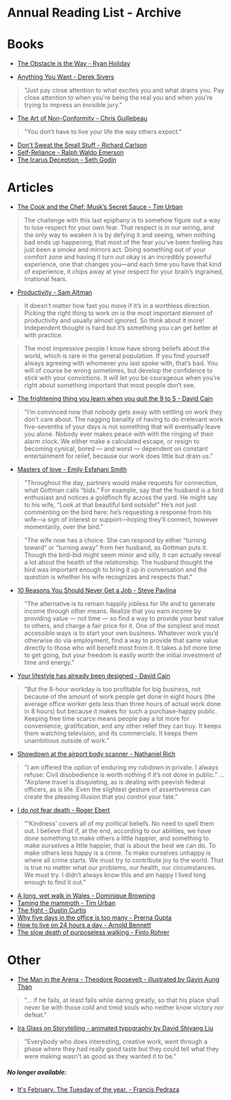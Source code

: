 Annual Reading List - Archive
=============================

Books
=====
* [The Obstacle is the Way - Ryan Holiday](https://ryanholiday.net/welcome-to-the-obstacle-is-the-way-the-timeless-art-of-turning-trials-into-triumph/)

* [Anything You Want - Derek Sivers](http://sivers.org/a)

> "Just pay close attention to what excites you and what drains you. Pay close attention to when you're being the real you and when you're trying to impress an invisible jury."

* [The Art of Non-Conformity - Chris Guillebeau](http://chrisguillebeau.com/books/)

> "You don’t have to live your life the way others expect."

* [Don't Sweat the Small Stuff - Richard Carlson](http://dontsweat.com)
* [Self-Reliance - Ralph Waldo Emerson](http://www.emersoncentral.com/selfreliance.htm)
* [The Icarus Deception - Seth Godin](http://www.sethgodin.com/sg/books.asp)

Articles
========

* [The Cook and the Chef: Musk’s Secret Sauce - Tim Urban](http://waitbutwhy.com/2015/11/the-cook-and-the-chef-musks-secret-sauce.html)

> The challenge with this last epiphany is to somehow figure out a way to lose respect for your own fear. That respect is in our wiring, and the only way to weaken it is by defying it and seeing, when nothing bad ends up happening, that most of the fear you’ve been feeling has just been a smoke and mirrors act. Doing something out of your comfort zone and having it turn out okay is an incredibly powerful experience, one that changes you—and each time you have that kind of experience, it chips away at your respect for your brain’s ingrained, irrational fears.

* [Productivity - Sam Altman](https://blog.samaltman.com/productivity)

> It doesn’t matter how fast you move if it’s in a worthless direction.  Picking the right thing to work on is the most important element of productivity and usually almost ignored.  So think about it more!  Independent thought is hard but it’s something you can get better at with practice.  

> The most impressive people I know have strong beliefs about the world, which is rare in the general population.  If you find yourself always agreeing with whomever you last spoke with, that’s bad.  You will of course be wrong sometimes, but develop the confidence to stick with your convictions.  It will let you be courageous when you’re right about something important that most people don’t see.

* [The frightening thing you learn when you quit the 9 to 5 - David Cain](http://www.raptitude.com/2014/04/quitting-the-9-to-5/)

> "I’m convinced now that nobody gets away with settling on work they don’t care about. The nagging banality of having to do irrelevant work five-sevenths of your days is not something that will eventually leave you alone. Nobody ever makes peace with with the ringing of their alarm clock. We either make a calculated escape, or resign to becoming cynical, bored — and worst — dependent on constant entertainment for relief, because our work does little but drain us."

* [Masters of love - Emily Esfahani Smith](http://www.theatlantic.com/health/archive/2014/06/happily-ever-after/372573/)

> "Throughout the day, partners would make requests for connection, what Gottman calls “bids.” For example, say that the husband is a bird enthusiast and notices a goldfinch fly across the yard. He might say to his wife, “Look at that beautiful bird outside!” He’s not just commenting on the bird here: he’s requesting a response from his wife—a sign of interest or support—hoping they’ll connect, however momentarily, over the bird."

> "The wife now has a choice. She can respond by either “turning toward” or “turning away” from her husband, as Gottman puts it. Though the bird-bid might seem minor and silly, it can actually reveal a lot about the health of the relationship. The husband thought the bird was important enough to bring it up in conversation and the question is whether his wife recognizes and respects that."

* [10 Reasons You Should Never Get a Job - Steve Pavlina](http://www.stevepavlina.com/blog/2006/07/10-reasons-you-should-never-get-a-job/)

> "The alternative is to remain happily jobless for life and to generate income through other means.  Realize that you earn income by providing value — not time — so find a way to provide your best value to others, and charge a fair price for it.  One of the simplest and most accessible ways is to start your own business.  Whatever work you’d otherwise do via employment, find a way to provide that same value directly to those who will benefit most from it.  It takes a bit more time to get going, but your freedom is easily worth the initial investment of time and energy."

 * [Your lifestyle has already been designed - David Cain](http://www.raptitude.com/2010/07/your-lifestyle-has-already-been-designed/)

> "But the 8-hour workday is too profitable for big business, not because of the amount of work people get done in eight hours (the average office worker gets less than three hours of actual work done in 8 hours) but because it makes for such a purchase-happy public. Keeping free time scarce means people pay a lot more for convenience, gratification, and any other relief they can buy. It keeps them watching television, and its commercials. It keeps them unambitious outside of work."

* [Showdown at the airport body scanner - Nathaniel Rich](http://opinionator.blogs.nytimes.com/2013/05/25/showdown-at-the-airport-body-scanner/)

> "I am offered the option of enduring my rubdown in private. I always refuse: Civil disobedience is worth nothing if it’s not done in public."
...
> "Airplane travel is disquieting, as is dealing with peevish federal officers, as is life. Even the slightest gesture of assertiveness can create the pleasing illusion that you control your fate."

* [I do not fear death - Roger Ebert](http://www.salon.com/2011/09/15/roger_ebert/)

> "'Kindness' covers all of my political beliefs. No need to spell them out. I believe that if, at the end, according to our abilities, we have done something to make others a little happier, and something to make ourselves a little happier, that is about the best we can do. To make others less happy is a crime. To make ourselves unhappy is where all crime starts. We must try to contribute joy to the world. That is true no matter what our problems, our health, our circumstances. We must try. I didn’t always know this and am happy I lived long enough to find it out."

* [A long, wet walk in Wales - Dominique Browning](http://www.nytimes.com/2013/05/26/travel/slow-travel-walking-in-wales.html)
* [Taming the mammoth - Tim Urban](http://waitbutwhy.com/2014/06/taming-mammoth-let-peoples-opinions-run-life.html)
* [The fight - Dustin Curtis](http://dcurt.is/the-fight)
* [Why five days in the office is too many - Prerna Gupta](http://www.nytimes.com/2013/03/03/jobs/in-defense-of-working-mostly-from-home.html)
* [How to live on 24 hours a day - Arnold Bennett](http://www.artofmanliness.com/2014/01/02/how-to-live-on-24-hours-a-day/)
* [The slow death of purposeless walking - Finlo Rohrer](http://www.bbc.com/news/magazine-27186709)


Other
========

* [The Man in the Arena - Theodore Roosevelt - illustrated by Gavin Aung Than](http://zenpencils.com/comic/theodore-roosevelt-the-man-in-the-arena/)

> "... if he fails, at least fails while daring greatly, so that his place shall never be with those cold and timid souls who neither know victory nor defeat."

* [Ira Glass on Storytelling - animated typography by David Shiyang Liu](https://vimeo.com/24715531)

> "Everybody who does interesting, creative work, went through a phase where they had really good taste but they could tell what they were making wasn't as good as they wanted it to be."

##### No longer available:
* [It's February. The Tuesday of the year. - Francis Pedraza](https://medium.com/@francispedraza/its-february-the-tuesday-of-the-year-710642eac8a2)
